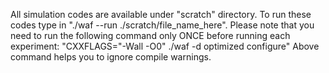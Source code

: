 All simulation codes are available under "scratch" directory. To run these codes type in "./waf --run ./scratch/file_name_here". Please note that you need to run the following command only ONCE before running each experiment:
"CXXFLAGS="-Wall -O0" ./waf -d optimized configure"
Above command helps you to ignore compile warnings.   
